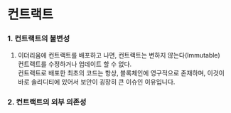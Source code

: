 # 컨트랙트

### 1. 컨트랙트의 불변성

1. 이더리움에 컨트랙트를 배포하고 나면, 컨트랙트는 변하지 않는다(Immutable)  
   컨트랙트를 수정하거나 업데이트 할 수 없다.  
   컨트랙트로 배포한 최초의 코드는 항상, 블록체인에 영구적으로 존재하며, 이것이 바로 솔리디티에 있어서 보안이 굉장히 큰 이슈인 이유입니다.

### 2. 컨트랙트의 외부 의존성

